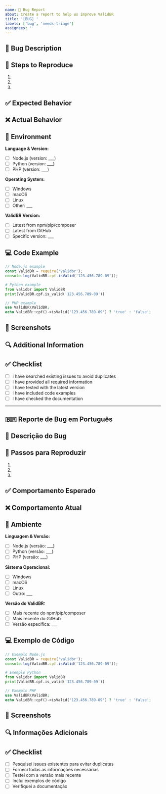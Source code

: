 ```yaml
---
name: 🐛 Bug Report
about: Create a report to help us improve ValidBR
title: '[BUG] '
labels: ['bug', 'needs-triage']
assignees: ''
---
```


## 🐛 Bug Description

<!-- Provide a clear and concise description of the bug -->

## 🔄 Steps to Reproduce

1. 
2. 
3. 

## ✅ Expected Behavior

<!-- What you expected to happen -->

## ❌ Actual Behavior

<!-- What actually happened -->

## 📱 Environment

**Language & Version:**
- [ ] Node.js (version: ___)
- [ ] Python (version: ___)
- [ ] PHP (version: ___)

**Operating System:**
- [ ] Windows
- [ ] macOS
- [ ] Linux
- [ ] Other: ___

**ValidBR Version:**
- [ ] Latest from npm/pip/composer
- [ ] Latest from GitHub
- [ ] Specific version: ___

## 💻 Code Example

```javascript
// Node.js example
const ValidBR = require('validbr');
console.log(ValidBR.cpf.isValid('123.456.789-09'));
```

```python
# Python example
from validbr import ValidBR
print(ValidBR.cpf.is_valid('123.456.789-09'))
```

```php
// PHP example
use ValidBR\ValidBR;
echo ValidBR::cpf()->isValid('123.456.789-09') ? 'true' : 'false';
```

## 📸 Screenshots

<!-- If applicable, add screenshots to help explain your problem -->

## 🔍 Additional Information

<!-- Any other context about the problem, such as error messages, logs, etc. -->

## ✅ Checklist

- [ ] I have searched existing issues to avoid duplicates
- [ ] I have provided all required information
- [ ] I have tested with the latest version
- [ ] I have included code examples
- [ ] I have checked the documentation

---

## 🇧🇷 Reporte de Bug em Português

## 🐛 Descrição do Bug

<!-- Forneça uma descrição clara e concisa do bug -->

## 🔄 Passos para Reproduzir

1. 
2. 
3. 

## ✅ Comportamento Esperado

<!-- O que você esperava que acontecesse -->

## ❌ Comportamento Atual

<!-- O que realmente aconteceu -->

## 📱 Ambiente

**Linguagem & Versão:**
- [ ] Node.js (versão: ___)
- [ ] Python (versão: ___)
- [ ] PHP (versão: ___)

**Sistema Operacional:**
- [ ] Windows
- [ ] macOS
- [ ] Linux
- [ ] Outro: ___

**Versão do ValidBR:**
- [ ] Mais recente do npm/pip/composer
- [ ] Mais recente do GitHub
- [ ] Versão específica: ___

## 💻 Exemplo de Código

```javascript
// Exemplo Node.js
const ValidBR = require('validbr');
console.log(ValidBR.cpf.isValid('123.456.789-09'));
```

```python
# Exemplo Python
from validbr import ValidBR
print(ValidBR.cpf.is_valid('123.456.789-09'))
```

```php
// Exemplo PHP
use ValidBR\ValidBR;
echo ValidBR::cpf()->isValid('123.456.789-09') ? 'true' : 'false';
```

## 📸 Screenshots

<!-- Se aplicável, adicione screenshots para ajudar a explicar seu problema -->

## 🔍 Informações Adicionais

<!-- Qualquer outro contexto sobre o problema, como mensagens de erro, logs, etc. -->

## ✅ Checklist

- [ ] Pesquisei issues existentes para evitar duplicatas
- [ ] Forneci todas as informações necessárias
- [ ] Testei com a versão mais recente
- [ ] Incluí exemplos de código
- [ ] Verifiquei a documentação